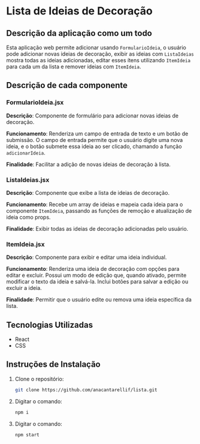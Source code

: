 # Lista de Ideias de Decoração

## Descrição da aplicação como um todo
Esta aplicação web permite adicionar usando `FormularioIdeia`, o usuário pode adicionar novas ideias de decoração, exibir as ideias com `ListaIdeias` mostra todas as ideias adicionadas, editar esses ítens utilizando `ItemIdeia` para cada um da lista e remover ideias com `ItemIdeia`.

## Descrição de cada componente

### FormularioIdeia.jsx

**Descrição**: Componente de formulário para adicionar novas ideias de decoração.

**Funcionamento**: Renderiza um campo de entrada de texto e um botão de submissão. O campo de entrada permite que o usuário digite uma nova ideia, e o botão submete essa ideia ao ser clicado, chamando a função `adicionarIdeia`.

**Finalidade**: Facilitar a adição de novas ideias de decoração à lista.

### ListaIdeias.jsx

**Descrição**: Componente que exibe a lista de ideias de decoração.

**Funcionamento**: Recebe um array de ideias e mapeia cada ideia para o componente `ItemIdeia`, passando as funções de remoção e atualização de ideia como props.

**Finalidade**: Exibir todas as ideias de decoração adicionadas pelo usuário.

### ItemIdeia.jsx

**Descrição**: Componente para exibir e editar uma ideia individual.

**Funcionamento**: Renderiza uma ideia de decoração com opções para editar e excluir. Possui um modo de edição que, quando ativado, permite modificar o texto da ideia e salvá-la. Inclui botões para salvar a edição ou excluir a ideia.

**Finalidade**: Permitir que o usuário edite ou remova uma ideia específica da lista.

## Tecnologias Utilizadas
- React
- CSS

## Instruções de Instalação
1. Clone o repositório:
   ```bash
   git clone https://github.com/anacantarellif/lista.git

2. Digitar o comando:
   ```bash
   npm i

3. Digitar o comando:
   ```bash
   npm start
